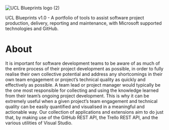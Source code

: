 ![UCL Blueprints logo (2)](https://user-images.githubusercontent.com/63431277/189603730-67ee9a48-af09-4fdf-9305-76fbaa3964ec.png)


UCL Blueprints  v1.0 - A portfolio of tools to assist software project production, delivery, reporting and maintenance, with Microsoft supported technologies and GitHub.

# About
It is important for software development teams to be aware of as much of the entire process of their project development as possible, in order to fully realise their own collective potential and address any shortcomings in their own team engagement or project’s technical quality as quickly and effectively as possible. A team lead or project manager would typically be the one most responsible for collecting and using the knowledge learned from their team’s ongoing project development. This is why it can be extremely useful when a given project’s team engagement and technical quality can be easily quantified and visualised in a meaningful and actionable way. Our collection of applications and extensions aim to do just that, by making use of the GitHub REST API, the Trello REST API, and the various utilities of Visual Studio.
